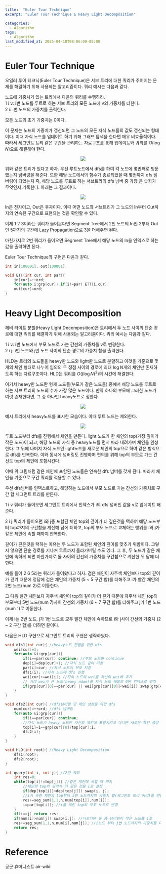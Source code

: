 ```yaml
---
title:  "Euler Tour Technique"
excerpt: "Euler Tour Technique & Heavy Light Decomposition"

categories:
  - Algorithm
tags:
  - Algorithm
last_modified_at: 2025-04-18T08:06:00-05:00
---
```


# Euler Tour Technique

오일러 투어 테크닉(Euler Tour Technique)은 서브 트리에 대한 쿼리가 주어지는 문제를 해결하기 위해 사용되는 알고리즘이다. 쿼리 예시는 다음과 같다. 

노드에 가중치가 있는 트리에서 다음의 쿼리를 수행하라.  
1 i v: i번 노드를 루트로 하는 서브 트리의 모든 노드에 v의 가중치를 더한다.   
2 i: i번 노드의 가중치를 출력한다. 

모든 노드의 초기 가중치는 0이다. 

이 문제는 노드의 가중치가 갱신되면 그 노드의 모든 자식 노드들의 값도 갱신되는 형태이다. 이때 자식 노드를 업데이트 하기 위해 그래프 탐색을 한다면 매우 비효율적이다. 따라서 세그먼트 트리 같은 구간을 관리하는 자료구조를 통해 업데이트와 쿼리를 $O(\log N)$으로 해결해야 한다. 

<p align="center"><img src="https://github.com/user-attachments/assets/b589fd7b-d0fa-4f45-bad6-fa4517bf862c" height="" width=""></p>

위와 같은 트리가 있다고 하자. 우선 루트노드에서 dfs를 하여 각 노드에 몇번째로 방문했는지 넘버링을 해준다. 또한 해당 노드에서의 함수가 종료되었을 때 몇번까지 dfs 넘버링이 되었는지 즉, 해당 노드를 루트로 하는 서브트리의 dfs 넘버 중 가장 큰 숫자가 무엇인지 기록한다. 아래는 그 결과이다. 

<p align="center"><img src="https://github.com/user-attachments/assets/b1950697-15b0-47eb-8939-8dc93bf106f6" height="" width=""></p>

In은 전자이고, Out은 후자이다. 이때 어떤 노드의 서브트리가 그 노드의 In부터 Out까지의 연속된 구간으로 표현되는 것을 확인할 수 있다. 

이제 1 2 3이라는 쿼리가 들어온다면 Segment Tree에서 2번 노드의 In인 2부터 Out인 5까지의 구간에 Lazy Propagation으로 3을 더해주면 된다.  

마찬가지로 2번 쿼리가 들어오면 Segment Tree에서 해당 노드의 In을 인덱스로 하는 값을 출력하면 된다. 

Euler Tour Technique의 구현은 다음과 같다. 

```cpp
int in[100001], out[100001];

void ETT(int cur, int par){
    in[cur]=++ord; 
    for(auto i:grp[cur]) if(i!=par) ETT(i,cur); 
    out[cur]=ord; 
}
```

# Heavy Light Decomposition

헤비 라이트 분할(Heavy Light Decomposition)은 트리에서 두 노드 사이의 단순 경로에 대한 쿼리를 해결하기 위해 사용되는 알고리즘이다. 
쿼리 예시는 다음과 같다. 

1 i v: i번 노드에서 부모 노드로 가는 간선의 가중치를 v로 변경한다.  
2 i j: i번 노드와 j번 노드 사이의 단순 경로의 가중치 합을 출력한다. 

HLD는 트리의 노드들을 heavy한 노드와 light한 노드로 분할하고 이것을 기준으로 몇 개의 체인 형태로 나누어 임의의 두 정점 사이의 경로에 최대 $\log N$개의 체인만 존재하도록 하는 자료구조이다. HLD는 쿼리를 $O((\log N)^2)$의 시간에 해결한다. 

여기서 heavy한 노드란 형제 노드들(부모가 같은 노드들) 중에서 해당 노드를 루트로 하는 서브 트리의 노드의 수가 가장 많은 노드이다. 만약 하나의 부모에 그러한 노드가 여럿 존재한다면, 그 중 하나만 heavy노드로 정한다. 

<p align="center"><img src="https://github.com/user-attachments/assets/249136fa-acd8-45cf-affc-f416d20205e8" height="" width=""></p>

예시 트리에서 heavy노드를 표시한 모습이다. 이때 루트 노드는 제외한다. 

<p align="center"><img src="https://github.com/user-attachments/assets/71270b04-3808-44fb-ba6b-00f4920958cf" height="" width=""></p>

루트 노드부터 dfs를 진행해서 체인을 만든다. light 노드가 한 체인의 top(가장 깊이가 작은 노드)이 되고, 해당 노드의 자식 중 heavy노드를 먼저 따라 내려가며 체인을 완성한다. 그 뒤에 나머지 자식 노드인 light노드를 새로운 체인의 top으로 하여 같은 방식으로 dfs를 반복한다. 이와 동시에 넘버링도 진행하며 편의를 위해 top의 부모로 가는 간선도 top의 체인에 포함시킨다. 

이때 위 그림처럼 같은 체인에 포함된 노드들은 연속한 dfs 넘버를 갖게 된다. 따라서 체인을 기준으로 구간 쿼리를 적용할 수 있다. 

우선 dfs넘버를 인덱스로하고, 해당하는 노드에서 부모 노드로 가는 간선의 가중치로 구간 합 세그먼트 트리를 만든다. 

1 i v 쿼리가 들어오면 세그먼트 트리에서 인덱스가 i의 dfs 넘버인 값을 v로 업데이트 해준다. 

2 i j 쿼리가 들어오면 i와 j중 포함된 체인 top의 깊이가 더 깊은것을 택하여 해당 노드부터 top까지의 구간합을 계산해 답에 더하고, top의 부모 노드로 교체하는 행위를 i와 j가 같은 체인에 속할 때까지 반복한다. 

깊이가 깊은것을 택하는 이유는 두 노드가 포함된 체인의 깊이를 맞추기 위함이다. 그렇지 않으면 단순 경로를 지나쳐 루트까지 올라가버릴 수도 있다. 그 후, 두 노드가 같은 체인에 속하게 되면 마찬가지로 둘 사이의 간선의 가중치를 구간합으로 계산한 뒤 답에 더한다. 

예를 들어 2 6 5라는 쿼리가 들어왔다고 하자. 검은 체인이 자주색 체인보다 top의 깊이가 깊기 때문에 정답에 검은 체인의 가중치 (5 ~ 5 구간 합)를 더해주고 i가 빨간 체인의 2번 노드(num 2)로 이동한다. 

그 다음 빨간 체인보다 자주색 체인이 top의 깊이가 더 깊기 때문에 자주색 체인 top의 부모부터 5번 노드(num 7)사이 간선의 가중치 (6 ~ 7 구간 합)를 더해주고 j가 1번 노드(num 1)로 이동한다. 

이제 i는 2번 노드, j가 1번 노드로 모두 빨간 체인에 속하므로 i와 j사이 간선의 가중치 (2 ~ 2 구간 합)를 더하면 끝이다. 

다음은 HLD 구현으로 세그먼트 트리의 구현은 생략하였다. 

```cpp
void dfs1(int cur){ //heavy노드 판별을 위한 dfs
    wei[cur]=1; 
    for(auto &i:grp[cur]){
        if(i==par[cur]) continue; //부모 노드면 continue
        dep[i]=dep[cur]+1; //자식 노드 깊이 저장
        par[i]=cur; //자식 노드의 부모 저장
        dfs1(i); //자식 노드에 dfs 진행
        wei[cur]+=wei[i]; //자식 노드의 wei를 자신의 wei에 추가 
        // 가장 wei가 큰 노드(heavy ndoe)를 자식 노드 배열의 0번 인덱스로 위치 
        if(grp[cur][0]==par[cur] || wei[grp[cur][0]]<wei[i]) swap(grp[cur][0], i); 
    }
}

void dfs2(int cur){ //dfs넘버링 및 체인 생성을 위한 dfs 
    num[cur]=++ord; //dfs 넘버링 
    for(auto &i:grp[cur]){
        if(i==par[cur]) continue; 
        //자식 노드가 heavy 노드면 자신의 체인에 포함시키고 아니면 새로운 체인 생성
        top[i]=i==grp[cur][0]?top[cur]:i;  
        dfs2(i); 
    }
}

void HLD(int root){ //Heavy Light Decomposition
    dfs1(root); 
    dfs2(root); 
}

int query(int i, int j){ //2번 쿼리 
    int res=0; 
    while(top[i]!=top[j]){ //같은 체인에 속할 때 까지
        //체인의 top의 깊이가 더 깊은 것을 i로 설정 
        if(dep[top[i]]<dep[top[j]]) swap(i, j); 
        //i가 속한 체인의 top부터 i번 노드까지의 가중치 합(세그먼트 트리 쿼리)를 반환값에 추가.
        res+=seg_sum(1,1,n,num[top[i]],num[i]); 
        i=par[top[i]]; //i를 체인 top의 부모 노드로 변경 
    }
    if(i==j) return res;
    if(num[i]>num[j]) swap(i,j); //다르다면 둘 중 넘버링이 작은 노드를 i로  
    res+=seg_sum(1,1,n,num[i],num[j]); //i노드 부터 j번 노드까지의 가중치를 더하고 리턴 
    return res;
}
```

# Reference
공군 휴머니스트 air-wiki
